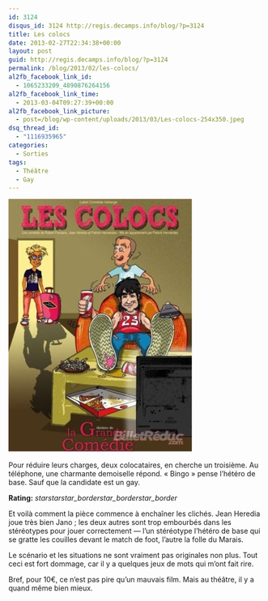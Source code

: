 ```yaml
---
id: 3124
disqus_id: 3124 http://regis.decamps.info/blog/?p=3124
title: Les colocs
date: 2013-02-27T22:34:38+00:00
layout: post
guid: http://regis.decamps.info/blog/?p=3124
permalink: /blog/2013/02/les-colocs/
al2fb_facebook_link_id:
  - 1065233209_4890876264156
al2fb_facebook_link_time:
  - 2013-03-04T09:27:39+00:00
al2fb_facebook_link_picture:
  - post=/blog/wp-content/uploads/2013/03/Les-colocs-254x350.jpeg
dsq_thread_id:
  - "1116935965"
categories:
  - Sorties
tags:
  - Théâtre
  - Gay
---
```

![Affiche du spectacle](/blog/wp-content/uploads/2013/03/Les-colocs.jpeg)

Pour réduire leurs charges, deux colocataires, en cherche un troisième. Au téléphone, une charmante demoiselle répond. « Bingo » pense l’hétéro de base. Sauf que la candidate est un gay.
  


**Rating:** <i class="material-icons">star</i><i class="material-icons">star</i><i class="material-icons">star_border</i><i class="material-icons">star_border</i><i class="material-icons">star_border</i> 


  
<!--more-->


  
Et voilà comment la pièce commence à enchaîner les clichés. Jean Heredia joue très bien Jano ; les deux autres sont trop embourbés dans les stéréotypes pour jouer correctement &#8212; l’un stéréotype l’hétéro de base qui se gratte les couilles devant le match de foot, l’autre la folle du Marais.

Le scénario et les situations ne sont vraiment pas originales non plus. Tout ceci est fort dommage, car il y a quelques jeux de mots qui m’ont fait rire. 

Bref, pour 10€, ce n’est pas pire qu’un mauvais film. Mais au théâtre, il y a quand même bien mieux.
